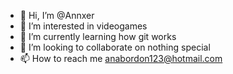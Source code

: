 - 👋 Hi, I’m @Annxer
- 👀 I’m interested in videogames
- 🌱 I’m currently learning how git works
- 💞️ I’m looking to collaborate on nothing special
- 📫 How to reach me anabordon123@hotmail.com
<!---
Annxer/Annxer is a ✨ special ✨ repository because its `README.md` (this file) appears on your GitHub profile.
You can click the Preview link to take a look at your changes.
--->
